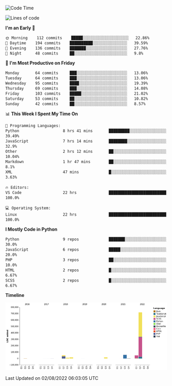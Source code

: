<!--START_SECTION:waka-->
![Code Time](http://img.shields.io/badge/Code%20Time-0%20secs-blue)

![Lines of code](https://img.shields.io/badge/From%20Hello%20World%20I%27ve%20Written-929%20Thousand%20lines%20of%20code-blue)

**I'm an Early 🐤** 

```text
🌞 Morning    112 commits    █████░░░░░░░░░░░░░░░░░░░░   22.86% 
🌆 Daytime    194 commits    ██████████░░░░░░░░░░░░░░░   39.59% 
🌃 Evening    136 commits    ███████░░░░░░░░░░░░░░░░░░   27.76% 
🌙 Night      48 commits     ██░░░░░░░░░░░░░░░░░░░░░░░   9.8%

```
📅 **I'm Most Productive on Friday** 

```text
Monday       64 commits     ███░░░░░░░░░░░░░░░░░░░░░░   13.06% 
Tuesday      64 commits     ███░░░░░░░░░░░░░░░░░░░░░░   13.06% 
Wednesday    95 commits     ████░░░░░░░░░░░░░░░░░░░░░   19.39% 
Thursday     69 commits     ███░░░░░░░░░░░░░░░░░░░░░░   14.08% 
Friday       103 commits    █████░░░░░░░░░░░░░░░░░░░░   21.02% 
Saturday     53 commits     ██░░░░░░░░░░░░░░░░░░░░░░░   10.82% 
Sunday       42 commits     ██░░░░░░░░░░░░░░░░░░░░░░░   8.57%

```


📊 **This Week I Spent My Time On** 

```text
💬 Programming Languages: 
Python                   8 hrs 41 mins       █████████░░░░░░░░░░░░░░░░   39.49% 
JavaScript               7 hrs 14 mins       ████████░░░░░░░░░░░░░░░░░   32.9% 
Other                    2 hrs 12 mins       ██░░░░░░░░░░░░░░░░░░░░░░░   10.04% 
Markdown                 1 hr 47 mins        ██░░░░░░░░░░░░░░░░░░░░░░░   8.1% 
XML                      47 mins             █░░░░░░░░░░░░░░░░░░░░░░░░   3.63%

🔥 Editors: 
VS Code                  22 hrs              █████████████████████████   100.0%

💻 Operating System: 
Linux                    22 hrs              █████████████████████████   100.0%

```

**I Mostly Code in Python** 

```text
Python                   9 repos             ███████░░░░░░░░░░░░░░░░░░   30.0% 
JavaScript               6 repos             █████░░░░░░░░░░░░░░░░░░░░   20.0% 
PHP                      3 repos             ██░░░░░░░░░░░░░░░░░░░░░░░   10.0% 
HTML                     2 repos             █░░░░░░░░░░░░░░░░░░░░░░░░   6.67% 
SCSS                     2 repos             █░░░░░░░░░░░░░░░░░░░░░░░░   6.67%

```


**Timeline**

![Chart not found](https://raw.githubusercontent.com/telesoho/telesoho/master/charts/bar_graph.png) 


 Last Updated on 02/08/2022 06:03:05 UTC
<!--END_SECTION:waka-->


<!--
**telesoho/telesoho** is a ✨ _special_ ✨ repository because its `README.md` (this file) appears on your GitHub profile.

Here are some ideas to get you started:

- 🔭 I’m currently working on ...
- 🌱 I’m currently learning ...
- 👯 I’m looking to collaborate on ...
- 🤔 I’m looking for help with ...
- 💬 Ask me about ...
- 📫 How to reach me: ...
- 😄 Pronouns: ...
- ⚡ Fun fact: ...
-->
